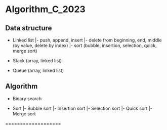 # Algorithm_C_2023

## Data structure
- Linked list
|- push, append, insert
|- delete from beginning, end, middle (by value, delete by index)
|- sort (bubble, insertion, selection, quick, merge sort)

- Stack (array, linked list)

- Queue (array, linked list)

## Algorithm
- Binary search

- Sort
|- Bubble sort
|- Insertion sort
|- Selection sort
|- Quick sort
|- Merge sort


===================